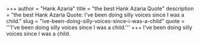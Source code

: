 +++
author = "Hank Azaria"
title = "the best Hank Azaria Quote"
description = "the best Hank Azaria Quote: I've been doing silly voices since I was a child."
slug = "ive-been-doing-silly-voices-since-i-was-a-child"
quote = '''I've been doing silly voices since I was a child.'''
+++
I've been doing silly voices since I was a child.
